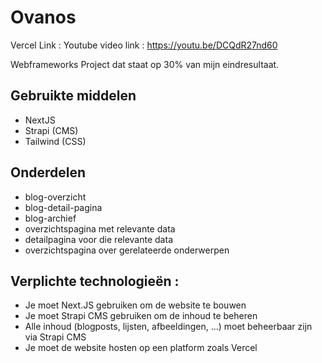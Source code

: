 
# Ovanos

Vercel Link : 
Youtube video link : https://youtu.be/DCQdR27nd60



Webframeworks Project dat staat op 30% van mijn eindresultaat.



## Gebruikte middelen

 - NextJS
 - Strapi (CMS)
 - Tailwind (CSS)

 ## Onderdelen

 - blog-overzicht
 - blog-detail-pagina
 - blog-archief
 - overzichtspagina met relevante data
 - detailpagina voor die relevante data
 - overzichtspagina over gerelateerde onderwerpen

 ## Verplichte technologieën :

 - Je moet Next.JS gebruiken om de website te bouwen
 - Je moet Strapi CMS gebruiken om de inhoud te beheren
 - Alle inhoud (blogposts, lijsten, afbeeldingen, ...) moet beheerbaar zijn via Strapi CMS
 - Je moet de website hosten op een platform zoals Vercel

